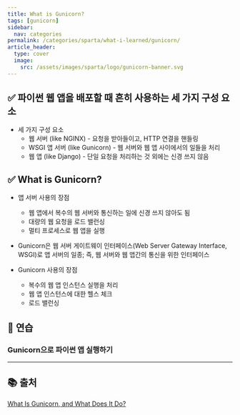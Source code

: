 ```yaml
---
title: What is Gunicorn?
tags: [gunicorn]
sidebar:
  nav: categories
permalink: /categories/sparta/what-i-learned/gunicorn/
article_header:
  type: cover
  image:
    src: /assets/images/sparta/logo/gunicorn-banner.svg
---
```


<div class="article__content" markdown="1">

## ✅ 파이썬 웹 앱을 배포할 때 흔히 사용하는 세 가지 구성 요소

- 세 가지 구성 요소
  - 웹 서버 (like NGINX) - 요청을 받아들이고, HTTP 연결을 핸들링
  - WSGI 앱 서버 (like Gunicorn) - 웹 서버와 웹 앱 사이에서의 일들을 처리
  - 웹 앱 (like Django) - 단일 요청을 처리하는 것 외에는 신경 쓰지 않음

## ✅ What is Gunicorn?

- 앱 서버 사용의 장점

  - 웹 앱에서 복수의 웹 서버와 통신하는 일에 신경 쓰지 않아도 됨
  - 대량의 웹 요청을 로드 밸런싱
  - 멀티 프로세스로 웹 앱을 실행

- Gunicorn은 웹 서버 게이트웨이 인터페이스(Web Server Gateway Interface, WSGI)로 앱 서버의 일종; 즉, 웹 서버와 웹 앱간의 통신을 위한 인터페이스

- Gunicorn 사용의 장점
  - 복수의 웹 앱 인스턴스 실행을 처리
  - 웹 앱 인스턴스에 대한 헬스 체크
  - 로드 밸런싱

## 🚀 연습

### Gunicorn으로 파이썬 앱 실행하기

---

## 📚 출처

[What Is Gunicorn, and What Does It Do?](https://vsupalov.com/what-is-gunicorn/)

</div>
